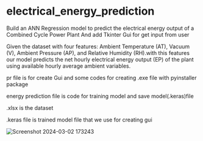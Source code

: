 # electrical_energy_prediction
Build an ANN Regression model to predict the electrical energy output of a Combined Cycle Power Plant And add Tkinter Gui for get input from user


Given the dataset with four features: Ambient Temperature (AT), Vacuum (V), Ambient Pressure (AP), and Relative Humidity (RH).with this features our model predicts the net hourly electrical energy output (EP) of the plant using available hourly average ambient variables.


pr file is for create Gui and some codes for creating .exe file with pyinstaller package


energy prediction file is code for training model and save model(.keras)file 

.xlsx is the dataset 

 .keras file is trained model file that we use for creating gui
 


 
![Screenshot 2024-03-02 173243](https://github.com/Arianbanayan/electrical_energy_prediction/assets/72501050/ab25681c-32be-4dbc-8501-923972f9aa0f)

